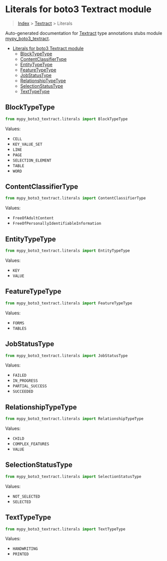 # Literals for boto3 Textract module

> [Index](..) > [Textract](.) > Literals

Auto-generated documentation for
[Textract](https://boto3.amazonaws.com/v1/documentation/api/1.17.73/reference/services/textract.html#Textract)
type annotations stubs module
[mypy_boto3_textract](https://pypi.org/project/mypy-boto3-textract/).

- [Literals for boto3 Textract module](#literals-for-boto3-textract-module)
  - [BlockTypeType](#blocktypetype)
  - [ContentClassifierType](#contentclassifiertype)
  - [EntityTypeType](#entitytypetype)
  - [FeatureTypeType](#featuretypetype)
  - [JobStatusType](#jobstatustype)
  - [RelationshipTypeType](#relationshiptypetype)
  - [SelectionStatusType](#selectionstatustype)
  - [TextTypeType](#texttypetype)

## BlockTypeType

```python
from mypy_boto3_textract.literals import BlockTypeType
```

Values:

- `CELL`
- `KEY_VALUE_SET`
- `LINE`
- `PAGE`
- `SELECTION_ELEMENT`
- `TABLE`
- `WORD`

## ContentClassifierType

```python
from mypy_boto3_textract.literals import ContentClassifierType
```

Values:

- `FreeOfAdultContent`
- `FreeOfPersonallyIdentifiableInformation`

## EntityTypeType

```python
from mypy_boto3_textract.literals import EntityTypeType
```

Values:

- `KEY`
- `VALUE`

## FeatureTypeType

```python
from mypy_boto3_textract.literals import FeatureTypeType
```

Values:

- `FORMS`
- `TABLES`

## JobStatusType

```python
from mypy_boto3_textract.literals import JobStatusType
```

Values:

- `FAILED`
- `IN_PROGRESS`
- `PARTIAL_SUCCESS`
- `SUCCEEDED`

## RelationshipTypeType

```python
from mypy_boto3_textract.literals import RelationshipTypeType
```

Values:

- `CHILD`
- `COMPLEX_FEATURES`
- `VALUE`

## SelectionStatusType

```python
from mypy_boto3_textract.literals import SelectionStatusType
```

Values:

- `NOT_SELECTED`
- `SELECTED`

## TextTypeType

```python
from mypy_boto3_textract.literals import TextTypeType
```

Values:

- `HANDWRITING`
- `PRINTED`
